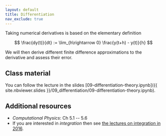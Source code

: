 ```yaml
---
layout: default
title: Differentiation
nav_exclude: true
---
```


Taking numerical derivatives is based on the elementary definition

$$
\frac{dy(t)}{dt} := \lim_{h\rightarrow 0} \frac{y(t+h) - y(t)}{h}
$$

We will then derive different finite difference approximations to the
derivative and assess their error.

## Class material

You can follow the lecture in the slides
[09-differentiation-theory.ipynb]({{ site.nbviewer.slides }}/09_differentiation/09-differentiation-theory.ipynb).



## Additional resources

* _Computational Physics_: Ch 5.1 -- 5.6
* If you are interested in *integration* then see
  [the lectures on integration in 2016](https://asu-compmethodsphysics-phy494.github.io/ASU-PHY494-2016/2016/02/09/07_Integration/).




